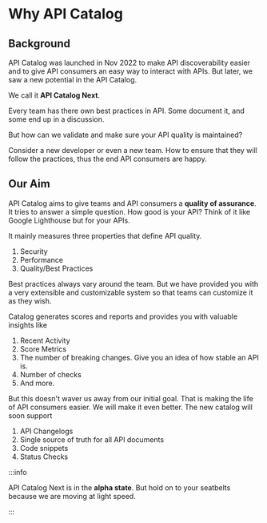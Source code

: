 # Why API Catalog

## Background

API Catalog was launched in Nov 2022 to make API discoverability easier and to give API consumers an easy way to interact with APIs. But later, we saw a new potential in the API Catalog.

We call it **API Catalog Next**.

Every team has there own best practices in API. Some document it, and some end up in a discussion.

But how can we validate and make sure your API quality is maintained?

Consider a new developer or even a new team. How to ensure that they will follow the practices, thus the end API consumers are happy.

## Our Aim

API Catalog aims to give teams and API consumers a **quality of assurance**. It tries to answer a simple question. How good is your API? Think of it like Google Lighthouse but for your APIs.

It mainly measures three properties that define API quality.

1. Security
2. Performance
3. Quality/Best Practices

Best practices always vary around the team. But we have provided you with a very extensible and customizable system so that teams can customize it as they wish.

Catalog generates scores and reports and provides you with valuable insights like

1. Recent Activity
2. Score Metrics
3. The number of breaking changes. Give you an idea of how stable an API is.
4. Number of checks
5. And more.

But this doesn't waver us away from our initial goal. That is making the life of API consumers easier. We will make it even better. The new catalog will soon support

1. API Changelogs
2. Single source of truth for all API documents
3. Code snippets
4. Status Checks

:::info

API Catalog Next is in the **alpha state**. But hold on to your seatbelts because we are moving at light speed.

:::
